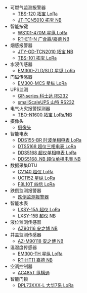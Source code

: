 - 可燃气监测报警器
  - [TBS-120 拓宝 LoRa](docked/combustibleGasMonitoring/TBS-120.md)
  - [JT-TCN5010 拓宝 NB](docked/combustibleGasMonitoring/JT-TCN5010.md)
- 智能按键
  - [WS101-470M 星纵 LoRa](docked/smartButton/WS101-470M.md)
  - [RT-E11-N 广合霖/嘉德 NB](docked/smartButton/RT-E11-N.md)
- 烟感报警器
  - [JTY-GD-TCN2010 拓宝 NB](docked/smokeAlarm/JTY-GD-TCN2010.md)
  - [TBS-101 拓宝 LoRa](docked/smokeAlarm/TBS-101.md)
- 水浸传感器  
  - [EM300-ZLD/SLD 星纵 LoRa](docked/waterSensor/EM300-ZLD-SLD.md)
- 门磁传感器
  - [EM300-MCS 星纵 LoRa](docked/doorSensor/EM300-MCS.md)
- UPS监测
  - [GP-series 科士达 RS232](docked/ups/GP-series.md)
  - [smallScaleUPS 山特 RS232](docked/ups/smallScaleUPS.md)
- 电气火灾报警探测器
  - [TBO-N1600 拓宝 LoRa/NB](docked/electricalFireAlarmDetector/TBO-N1600.md)
- 摄像头
  - [摄像头](docked/camera/humiture-AN-303.md)
- 智能电表
  - [DDS155-BR 时波单相电表 LoRa](docked/smartMeter/DDS155-BR.md)
  - [DTS5168 超仪三相电表 LoRa](docked/smartMeter/DTS5168.md)
  - [DDS5168 超仪单相电表 LoRa](docked/smartMeter/DDS5168_LoRa.md)
  - [DDS5168_NB 超仪单相电表 NB](docked/smartMeter/DDS5168_NB.md)
- 数据采集DTU
  - [CV140 超仪 LoRa](docked/DTU/CV140.md)
  - [UC1152 星纵 LoRa](docked/DTU/UC1152.md)
  - [F8L10T 四信 LoRa](docked/DTU/F8L10T.md)
- 跌倒监测报警器
  - [跌倒监测报警器](docked/fallMonitoringAlarm/smoke-TBS-101.md)
- 智能水表
  - [LXSY-15A 超仪 LoRa](docked/smartWaterMeter/LXSY-15A.md)
  - [LXSY-15B 超仪 NB](docked/smartWaterMeter/LXSY-15B.md)
- 液位监测传感器
  - [AZ90116 安之博 NB](docked/liquidLevelMonitoringSensor/AZ90116.md)
- 井盖监测传感器
  - [AZ-M90118 安之博 NB](docked/manholeCoverMonitoringSensor/AZ-M90118.md)
- 温湿度传感器
  - [EM300-TH 星纵 LoRa](docked/temperatureAndHumiditySensor/EM300-TH.md) 
  - [RT-HT11 嘉德 NB](docked/temperatureAndHumiditySensor/RT-HT11.md) 
- 空调控制器
  - [AC485T 纵横通](docked/airConditioningControl/ZHT-AC485T.md) 
- 智能门锁
  - [DPL73XXX-L 大华7系 LoRa](docked/smartDoorLock/DPL73XXX-L.md)  